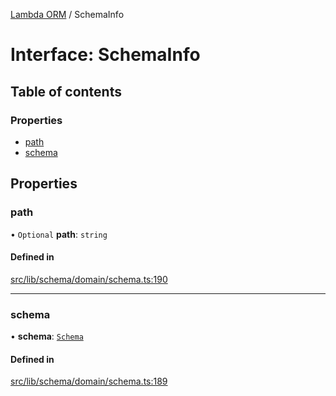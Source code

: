 [Lambda ORM](../README.md) / SchemaInfo

# Interface: SchemaInfo

## Table of contents

### Properties

- [path](SchemaInfo.md#path)
- [schema](SchemaInfo.md#schema)

## Properties

### path

• `Optional` **path**: `string`

#### Defined in

[src/lib/schema/domain/schema.ts:190](https://github.com/lambda-orm/lambdaorm-base/blob/6bb5e166bd0babb11ca6f556f074a60047514bac/src/lib/schema/domain/schema.ts#L190)

___

### schema

• **schema**: [`Schema`](Schema.md)

#### Defined in

[src/lib/schema/domain/schema.ts:189](https://github.com/lambda-orm/lambdaorm-base/blob/6bb5e166bd0babb11ca6f556f074a60047514bac/src/lib/schema/domain/schema.ts#L189)
